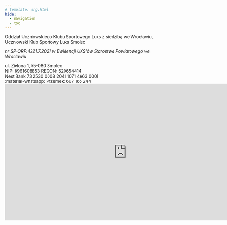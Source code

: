 ```yaml
---
# template: org.html
hide:
  - navigation
  - toc
---
```



Oddział Uczniowskiego Klubu Sportowego Luks z siedzibą we Wrocławiu, <br> Uczniowski Klub Sportowy Luks Smolec

*nr SP-ORP.4221.7.2021 w Ewidencji UKS'ów Starostwa Powiatowego we Wrocławiu*


<div>ul. Zielona 1, 55-080 Smolec</div>
<div>NIP: 8961608853 REGON: 520654414</div>
<div>Nest Bank 73 2530 0008 2041 1071 4663 0001</div>
:material-whatsapp: Przemek: 607 165 244

<center>
<iframe src="https://www.google.com/maps/embed?pb=!1m18!1m12!1m3!1d2985.573977145107!2d16.88348878552787!3d51.07649489890036!2m3!1f0!2f0!3f0!3m2!1i1024!2i768!4f13.1!3m3!1m2!1s0x470fc1003c8c3d37%3A0xd18599e12ab32d9e!2sSmolecki%20Park%20%C5%81uczniczy%20(w%20budowie)!5e0!3m2!1spl!2spl!4v1719954405368!5m2!1spl!2spl" width="800" height="450" style="border:0;" allowfullscreen="" loading="lazy" referrerpolicy="no-referrer-when-downgrade"></iframe>
</center>
